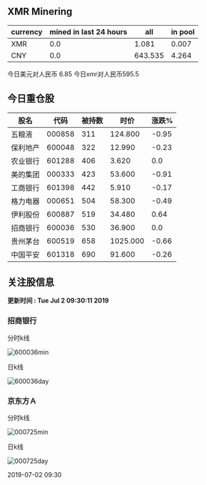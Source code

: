 ## XMR Minering

|currency|mined in last 24 hours|all|in pool|
|---|---|---|---|
|XMR|0.0|1.081|0.007|
|CNY|0.0|643.535|4.264|

今日美元对人民币 6.85	今日xmr对人民币595.5


## 今日重仓股 

|股名|代码|被持数|时价|涨跌%|
|---|---|---|---|---|
|五粮液|000858|311|124.800|-0.95|
|保利地产|600048|322|12.990|-0.23|
|农业银行|601288|406|3.620|0.0|
|美的集团|000333|423|53.600|-0.91|
|工商银行|601398|442|5.910|-0.17|
|格力电器|000651|504|58.300|-0.49|
|伊利股份|600887|519|34.480|0.64|
|招商银行|600036|530|36.900|0.0|
|贵州茅台|600519|658|1025.000|-0.66|
|中国平安|601318|690|91.600|-0.26|

## 关注股信息
**更新时间 : Tue Jul  2 09:30:11 2019**
### 招商银行 
分时k线

![600036min](http://image.sinajs.cn/newchart/min/n/sh600036.gif)

日k线

![600036day](http://image.sinajs.cn/newchart/daily/n/sh600036.gif)

### 京东方Ａ 
分时k线

![000725min](http://image.sinajs.cn/newchart/min/n/sz000725.gif)

日k线

![000725day](http://image.sinajs.cn/newchart/daily/n/sz000725.gif)

2019-07-02 09:30